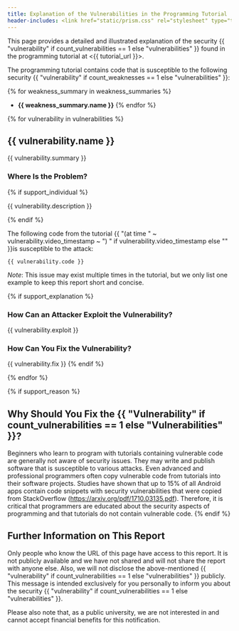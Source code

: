 ```yaml
---
title: Explanation of the Vulnerabilities in the Programming Tutorial
header-includes: <link href="static/prism.css" rel="stylesheet" type="text/css"><script src="static/prism.js"></script>
---
```


This page provides a detailed and illustrated explanation of the security {{ "vulnerability" if count_vulnerabilities == 1 else "vulnerabilities" }} found in the programming tutorial at <{{ tutorial_url }}>.

The programming tutorial contains code that is susceptible to the following security {{ "vulnerability" if count_weaknesses == 1 else "vulnerabilities" }}:

{% for weakness_summary in weakness_summaries %}
- **{{ weakness_summary.name }}**
{% endfor %}


{% for vulnerability in vulnerabilities %}
## {{ vulnerability.name }}

{{ vulnerability.summary }}

### Where Is the Problem?

{% if support_individual %}
<div class="individual-explanation">

{{ vulnerability.description }}

</div>
{% endif %}

The following code from the tutorial {{ "(at time " ~ vulnerability.video_timestamp ~ ") " if vulnerability.video_timestamp else "" }}is susceptible to the attack:

<pre class="language-{{ vulnerability.language }} line-numbers" data-line="{{ vulnerability.line_numbers }}"><code>{{ vulnerability.code }}</code></pre>

*Note*: This issue may exist multiple times in the tutorial, but we only list one example to keep this report short and concise.


{% if support_explanation %}
### How Can an Attacker Exploit the Vulnerability?

{{ vulnerability.exploit }}


### How Can You Fix the Vulnerability?

{{ vulnerability.fix }}
{% endif %}

{% endfor %}


{% if support_reason %}
## Why Should You Fix the {{ "Vulnerability" if count_vulnerabilities == 1 else "Vulnerabilities" }}?

Beginners who learn to program with tutorials containing vulnerable code are generally not aware of security issues. They may write and publish software that is susceptible to various attacks. Even advanced and professional programmers often copy vulnerable code from tutorials into their software projects. Studies have shown that up to 15% of all Android apps contain code snippets with security vulnerabilities that were copied from StackOverflow (<https://arxiv.org/pdf/1710.03135.pdf>). Therefore, it is critical that programmers are educated about the security aspects of programming and that tutorials do not contain vulnerable code.
{% endif %}


## Further Information on This Report

Only people who know the URL of this page have access to this report. It is not publicly available and we have not shared and will not share the report with anyone else. Also, we will not disclose the above-mentioned {{ "vulnerability" if count_vulnerabilities == 1 else "vulnerabilities" }} publicly. This message is intended exclusively for you personally to inform you about the security {{ "vulnerability" if count_vulnerabilities == 1 else "vulnerabilities" }}.

Please also note that, as a public university, we are not interested in and cannot accept financial benefits for this notification. 
